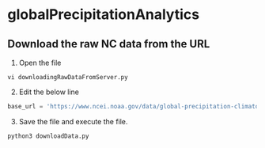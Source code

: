 # globalPrecipitationAnalytics


## Download the raw NC data from the URL

1. Open the file
```console
vi downloadingRawDataFromServer.py
```

2. Edit the below line
```python
base_url = 'https://www.ncei.noaa.gov/data/global-precipitation-climatology-project-gpcp-daily/access/2021/'
```
3.  Save the file and execute the file.
```console
python3 downloadData.py
```